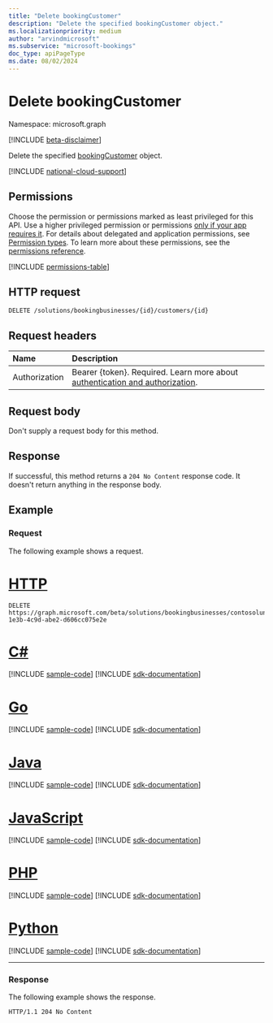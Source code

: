 ```yaml
---
title: "Delete bookingCustomer"
description: "Delete the specified bookingCustomer object."
ms.localizationpriority: medium
author: "arvindmicrosoft"
ms.subservice: "microsoft-bookings"
doc_type: apiPageType
ms.date: 08/02/2024
---
```


# Delete bookingCustomer

Namespace: microsoft.graph

 [!INCLUDE [beta-disclaimer](../../includes/beta-disclaimer.md)]

Delete the specified [bookingCustomer](../resources/bookingcustomer.md) object.

[!INCLUDE [national-cloud-support](../../includes/global-us.md)]

## Permissions
Choose the permission or permissions marked as least privileged for this API. Use a higher privileged permission or permissions [only if your app requires it](/graph/permissions-overview#best-practices-for-using-microsoft-graph-permissions). For details about delegated and application permissions, see [Permission types](/graph/permissions-overview#permission-types). To learn more about these permissions, see the [permissions reference](/graph/permissions-reference).

<!-- { "blockType": "permissions", "name": "bookingcustomer_delete" } -->
[!INCLUDE [permissions-table](../includes/permissions/bookingcustomer-delete-permissions.md)]

## HTTP request

<!-- { "blockType": "ignored" } -->
```http
DELETE /solutions/bookingbusinesses/{id}/customers/{id}

```

## Request headers

| Name       | Description|
|:---------------|:----------|
| Authorization  | Bearer {token}. Required. Learn more about [authentication and authorization](/graph/auth/auth-concepts).|

## Request body

Don't supply a request body for this method.

## Response

If successful, this method returns a `204 No Content` response code. It doesn't return anything in the response body.

## Example

### Request
The following example shows a request.

# [HTTP](#tab/http)
<!-- {
  "blockType": "request",
  "name": "delete_bookingcustomer",
  "sampleKeys": ["contosolunchdelivery@contoso.com", "80b5ddda-1e3b-4c9d-abe2-d606cc075e2e"]
}-->
```http
DELETE https://graph.microsoft.com/beta/solutions/bookingbusinesses/contosolunchdelivery@contoso.com/customers/80b5ddda-1e3b-4c9d-abe2-d606cc075e2e
```

# [C#](#tab/csharp)
[!INCLUDE [sample-code](../includes/snippets/csharp/delete-bookingcustomer-csharp-snippets.md)]
[!INCLUDE [sdk-documentation](../includes/snippets/snippets-sdk-documentation-link.md)]

# [Go](#tab/go)
[!INCLUDE [sample-code](../includes/snippets/go/delete-bookingcustomer-go-snippets.md)]
[!INCLUDE [sdk-documentation](../includes/snippets/snippets-sdk-documentation-link.md)]

# [Java](#tab/java)
[!INCLUDE [sample-code](../includes/snippets/java/delete-bookingcustomer-java-snippets.md)]
[!INCLUDE [sdk-documentation](../includes/snippets/snippets-sdk-documentation-link.md)]

# [JavaScript](#tab/javascript)
[!INCLUDE [sample-code](../includes/snippets/javascript/delete-bookingcustomer-javascript-snippets.md)]
[!INCLUDE [sdk-documentation](../includes/snippets/snippets-sdk-documentation-link.md)]

# [PHP](#tab/php)
[!INCLUDE [sample-code](../includes/snippets/php/delete-bookingcustomer-php-snippets.md)]
[!INCLUDE [sdk-documentation](../includes/snippets/snippets-sdk-documentation-link.md)]

# [Python](#tab/python)
[!INCLUDE [sample-code](../includes/snippets/python/delete-bookingcustomer-python-snippets.md)]
[!INCLUDE [sdk-documentation](../includes/snippets/snippets-sdk-documentation-link.md)]

---

### Response
The following example shows the response.
<!-- {
  "blockType": "response",
  "truncated": true
} -->
```http
HTTP/1.1 204 No Content
```

<!-- uuid: 8fcb5dbc-d5aa-4681-8e31-b001d5168d79
2015-10-25 14:57:30 UTC -->
<!--
{
  "type": "#page.annotation",
  "description": "Delete bookingCustomer",
  "keywords": "",
  "section": "documentation",
  "tocPath": "",
  "suppressions": [
  ]
}
-->


